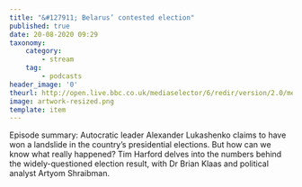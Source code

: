 ```yaml
---
title: "&#127911; Belarus’ contested election"
published: true
date: 20-08-2020 09:29
taxonomy:
    category:
        - stream
    tag:
        - podcasts
header_image: '0'
theurl: http://open.live.bbc.co.uk/mediaselector/6/redir/version/2.0/mediaset/audio-nondrm-download/proto/http/vpid/p08nnt0x.mp3
image: artwork-resized.png
template: item
--- 
```

Episode summary: Autocratic leader Alexander Lukashenko claims to have won a landslide in the country’s presidential elections. But how can we know what really happened? Tim Harford delves into the numbers behind the widely-questioned election result, with Dr Brian Klaas and political analyst Artyom Shraibman.
